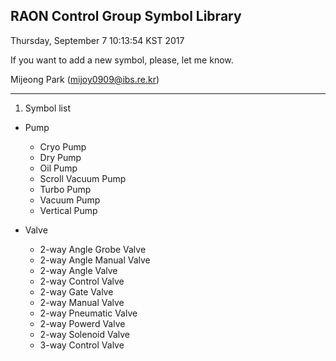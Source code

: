 ## RAON Control Group Symbol Library

Thursday, September  7 10:13:54 KST 2017

If you want to add a new symbol, please, let me know.

Mijeong Park (mijoy0909@ibs.re.kr)
***

1. Symbol list
 - Pump
   - Cryo Pump
   - Dry Pump
   - Oil Pump
   - Scroll Vacuum Pump
   - Turbo Pump
   - Vacuum Pump
   - Vertical Pump

 - Valve
   - 2-way Angle Grobe Valve
   - 2-way Angle Manual Valve
   - 2-way Angle Valve
   - 2-way Control Valve
   - 2-way Gate Valve
   - 2-way Manual Valve
   - 2-way Pneumatic Valve
   - 2-way Powerd Valve
   - 2-way Solenoid Valve
   - 3-way Control Valve
   
   
